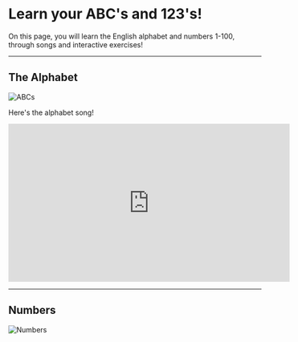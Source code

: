 <h1>Learn your ABC's and 123's!</h1>

<p>On this page, you will learn the English alphabet and numbers 1-100, through songs and interactive exercises!</p>

<hr>

<h2>The Alphabet</h2>
<img src="https://s3.envato.com/files/244805686/Priv.jpg" alt="ABCs">

<p>Here's the alphabet song!</p>
<iframe width="560" height="315" src="https://www.youtube.com/embed/75p-N9YKqNo" frameborder="0" allow="accelerometer; autoplay; encrypted-media; gyroscope; picture-in-picture" allowfullscreen></iframe>

<hr>

<h2>Numbers</h2>
<img src="https://img.freepik.com/free-vector/cute-funny-numbers-set_97632-612.jpg?size=626&ext=jpg" alt="Numbers">
